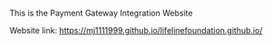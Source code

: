 
This is the Payment Gateway Integration Website

Website link: https://mj1111999.github.io/lifelinefoundation.github.io/
